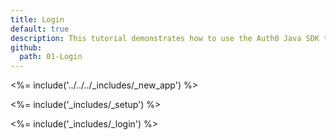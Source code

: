 ```yaml
---
title: Login
default: true
description: This tutorial demonstrates how to use the Auth0 Java SDK to add authentication and authorization to your Java Servlet web app.
github:
  path: 01-Login
---
```


<%= include('../../../_includes/_new_app') %>

<%= include('_includes/_setup') %>

<%= include('_includes/_login') %>
